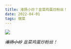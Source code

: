 ```yaml
---
title: 淮扬小炒？韭菜鸡蛋炒粉丝！
date: 2022-04-01
tags: 做菜
---
```

![](https://wx3.sinaimg.cn/mw2000/0063mDGply1h0ulx3lybtj32yv285qv7.jpg)

*~~淮扬小炒~~  韭菜鸡蛋炒粉丝！*